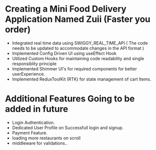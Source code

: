 # Creating a Mini Food Delivery Application Named Zuii (Faster you order)

- Integrated real time data using SWIGGY_REAL_TIME_API ( The code needs to be updated to accommodate changes in the API format )
- Implemented Config Driven UI using useEffect Hook
- Utilized Custom Hooks for maintaining code readability and single responsiblity principle
- Implemented Shimmer UI's for required components for better userExperience.
- Implemented ReduxToolKit (RTK) for state management of cart Items.

# Additional Features Going to be added in future

- Login Authentication.
- Dedicated User Profile on Successfull login and signup.
- Payment Feature.
- loading more restaurants on scroll
- middleware for validations..
  

